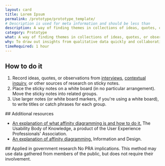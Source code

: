 ```yaml
---
layout: card
title: Lorem Ipsum
permalink: /prototype/prototype_template/
# Description is used for meta information and should be less than  
description: A way of finding themes in collections of ideas, quotes, or observations.
category: Prototype
what: A way of finding themes in collections of ideas, quotes, or observations.
why: To draw out insights from qualitative data quickly and collaboratively.
timeRequired: 1 hour
---
```



## How to do it

1. Record ideas, quotes, or observations from [interviews](/empathize/stakeholder-and-user-interviews/), [contextual inquiry](/empathize/contextual-inquiry), or other sources of research on sticky notes.
1. Place the sticky notes on a white board (in no particular arrangement). Move the sticky notes into related groups.
1. Use larger notes (or white board markers, if you're using a white board), to write titles or catch phrases for each group.


<section class="method--section method--section--additional-resources" markdown="1">
## Additional resources

- [An explanation of what affinity diagramming is and how to do it.](http://www.usabilitybok.org/affinity-diagram) The Usability Body of Knowledge, a product of the User Experience Professionals' Association.
- [An explanation of affinity diagramming.](http://infodesign.com.au/usabilityresources/affinitydiagramming/) Information and Design.
</section>

<section class="method--section method--section--government-considerations" markdown="1" >
## Applied in government research
No PRA implications. This method may use data gathered from members of the public, but does not require their involvement.
</section>
